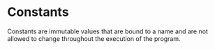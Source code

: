 # Constants

Constants are immutable values that are bound to a name and are not allowed to change throughout the execution of the program.
